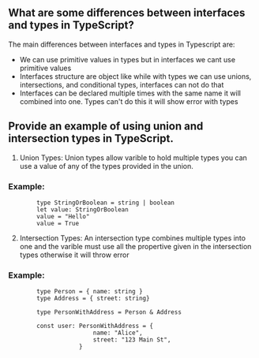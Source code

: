 ## What are some differences between interfaces and types in TypeScript?

The main differences between interfaces and types in Typescript are:

- We can use primitive values in types but in interfaces we cant use primitive values
- Interfaces structure are object like while with types we can use unions, intersections, and conditional types, interfaces can not do that
- Interfaces can be declared multiple times with the same name it will combined into one. Types can't do this it will show error with types


## Provide an example of using union and intersection types in TypeScript.

1. Union Types: Union types allow varible to hold multiple types you can use a value of any of the types provided in the union.

### Example:
  
            type StringOrBoolean = string | boolean
            let value: StringOrBoolean
            value = "Hello"
            value = True

2. Intersection Types: An intersection type combines multiple types into one and the varible must use all the propertive given in the intersection types otherwise it will throw error

### Example:

            type Person = { name: string }
            type Address = { street: string}

            type PersonWithAddress = Person & Address

            const user: PersonWithAddress = {
                            name: "Alice",
                            street: "123 Main St",
                        }


